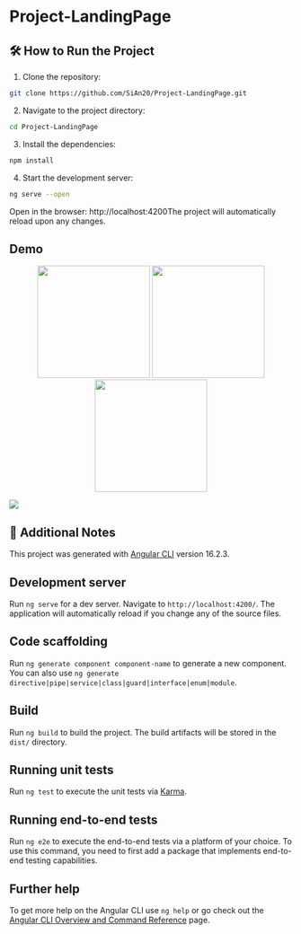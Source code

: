 # Project-LandingPage

## 🛠️ How to Run the Project

1. Clone the repository:

```bash
git clone https://github.com/SiAn20/Project-LandingPage.git
```

2. Navigate to the project directory:

```bash
cd Project-LandingPage
```

3. Install the dependencies:

```bash
npm install
```

4. Start the development server:

```bash
ng serve --open
```

Open in the browser: http://localhost:4200The project will automatically reload upon any changes.

## Demo

<p align="center">
  <img src="./assets/img1.png" width="200">
  <img src="./assets/img1.png" width="200">
  <img src="./assets/img1.png" width="200">
</p>

![](./assets/img1.png)

## 📌 Additional Notes

This project was generated with [Angular CLI](https://github.com/angular/angular-cli) version 16.2.3.

## Development server

Run `ng serve` for a dev server. Navigate to `http://localhost:4200/`. The application will automatically reload if you change any of the source files.

## Code scaffolding

Run `ng generate component component-name` to generate a new component. You can also use `ng generate directive|pipe|service|class|guard|interface|enum|module`.

## Build

Run `ng build` to build the project. The build artifacts will be stored in the `dist/` directory.

## Running unit tests

Run `ng test` to execute the unit tests via [Karma](https://karma-runner.github.io).

## Running end-to-end tests

Run `ng e2e` to execute the end-to-end tests via a platform of your choice. To use this command, you need to first add a package that implements end-to-end testing capabilities.

## Further help

To get more help on the Angular CLI use `ng help` or go check out the [Angular CLI Overview and Command Reference](https://angular.io/cli) page.
